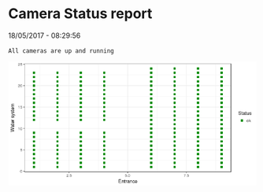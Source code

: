 Camera Status report
================
18/05/2017 - 08:29:56

    All cameras are up and running

![](camreport_files/figure-markdown_github/unnamed-chunk-2-1.png)
